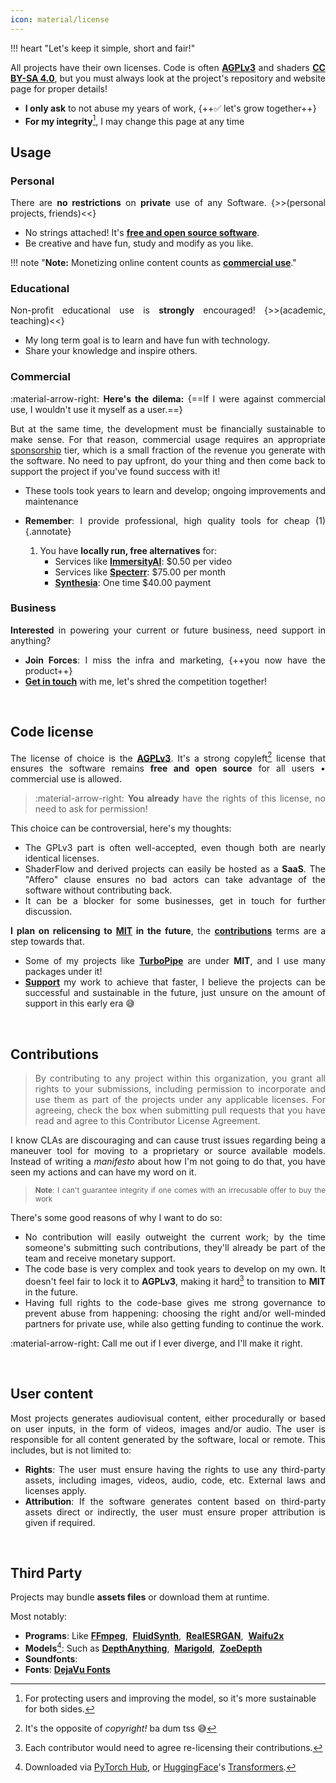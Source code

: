 ```yaml
---
icon: material/license
---
```


<div markdown annotate style="text-align: justify">

!!! heart "Let's keep it simple, short and fair!"

All projects have their own licenses. Code is often [**AGPLv3**](https://www.tldrlegal.com/license/gnu-affero-general-public-license-v3-agpl-3-0) and shaders [**CC BY-SA 4.0**](https://creativecommons.org/licenses/by-sa/4.0/deed.en), but you must always look at the project's repository and website page for proper details!

- **I only ask** to not abuse my years of work, {++✅ let's grow together++}
- **For my integrity**[^integrity], I may change this page at any time

[^integrity]: For protecting users and improving the model, so it's more sustainable for both sides.

## Usage

### Personal

There are **no restrictions** on **private** use of any Software. {>>(personal projects, friends)<<}

- No strings attached! It's [**free and open source software**](https://en.wikipedia.org/wiki/Free_and_open-source_software).
- Be creative and have fun, study and modify as you like.

!!! note "**Note:** Monetizing online content counts as [**commercial use**](#commercial-use)."

### Educational

Non-profit educational use is **strongly** encouraged! {>>(academic, teaching)<<}

- My long term goal is to learn and have fun with technology.
- Share your knowledge and inspire others.

### Commercial

:material-arrow-right: **Here's the dilema:** {==If I were against commercial use, I wouldn't use it myself as a user.==}

But at the same time, the development must be financially sustainable to make sense. For that reason, commercial usage requires an appropriate [sponsorship](https://github.com/sponsors/Tremeschin/) tier, which is a small fraction of the revenue you generate with the software. No need to pay upfront, do your thing and then come back to support the project if you've found success with it!

- These tools took years to learn and develop; ongoing improvements and maintenance
- **Remember**: I provide professional, high quality tools for cheap (1)
{.annotate}

    1.  You have **locally run, free alternatives** for:
        - Services like [**ImmersityAI**](https://www.immersity.ai/): $0.50 per video
        - Services like [**Specterr**](https://specterr.com/pricing/): $75.00 per month
        - [**Synthesia**](https://synthesiagame.com/): One time $40.00 payment

### Business

**Interested** in powering your current or future business, need support in anything?

- **Join Forces**: I miss the infra and marketing, {++you now have the product++}
- [**Get in touch**](site:about/contact) with me, let's shred the competition together!

<br>

## Code license

The license of choice is the [**AGPLv3**](https://www.tldrlegal.com/license/gnu-affero-general-public-license-v3-agpl-3-0). It's a strong copyleft[^copyleft] license that ensures the software remains **free and open source** for all users • commercial use is allowed.

[^copyleft]: It's the opposite of _copyright!_ ba dum tss 😅

> :material-arrow-right: **You already** have the rights of this license, no need to ask for permission!

This choice can be controversial, here's my thoughts:

- The GPLv3 part is often well-accepted, even though both are nearly identical licenses.
- ShaderFlow and derived projects can easily be hosted as a **SaaS**. The "Affero" clause ensures no bad actors can take advantage of the software without contributing back.
- It can be a blocker for some businesses, get in touch for further discussion.

**I plan on relicensing to [MIT](https://www.tldrlegal.com/license/mit-license) in the future**, the [**contributions**](#contributions) terms are a step towards that.

- Some of my projects like [**TurboPipe**](https://github.com/BrokenSource/TurboPipe) are under **MIT**, and I use many packages under it!
- [**Support**](site:/about/sponsors) my work to achieve that faster, I believe the projects can be successful and sustainable in the future, just unsure on the amount of support in this early era 😅

<br>

## Contributions

> By contributing to any project within this organization, you grant all rights to your submissions, including permission to incorporate and use them as part of the projects under any applicable licenses. For agreeing, check the box when submitting pull requests that you have read and agree to this Contributor License Agreement.

I know CLAs are discouraging and can cause trust issues regarding being a maneuver tool for moving to a proprietary or source available models. Instead of writing a _manifesto_ about how I'm not going to do that, you have seen my actions and can have my word on it.

> <small>**Note**: I can't guarantee integrity if one comes with an irrecusable offer to buy the work</small>

There's some good reasons of why I want to do so:

- No contribution will easily outweight the current work; by the time someone's submitting such contributions, they'll already be part of the team and receive monetary support.
- The code base is very complex and took years to develop on my own. It doesn't feel fair to lock it to **AGPLv3**, making it hard[^hard] to transition to **MIT** in the future.
- Having full rights to the code-base gives me strong governance to prevent abuse from happening: choosing the right and/or well-minded partners for private use, while also getting funding to continue the work.

[^hard]: Each contributor would need to agree re-licensing their contributions.

:material-arrow-right: Call me out if I ever diverge, and I'll make it right.

<br>

## User content

Most projects generates audiovisual content, either procedurally or based on user inputs, in the form of videos, images and/or audio. The user is responsible for all content generated by the software, local or remote. This includes, but is not limited to:

- **Rights**: The user must ensure having the rights to use any third-party assets, including images, videos, audio, code, etc. External laws and licenses apply.
- **Attribution**: If the software generates content based on third-party assets direct or indirectly, the user must ensure proper attribution is given if required.

[^shaders]: The generated content from projects like **DepthFlow**, **Pianola**, **SpectroNote** falls under this license.

<br>

## Third Party

Projects may bundle **assets files** or download them at runtime.

Most notably:

- **Programs**: Like [**FFmpeg**](https://ffmpeg.org/), &nbsp;[**FluidSynth**](https://www.fluidsynth.org/), &nbsp;[**RealESRGAN**](https://github.com/xinntao/Real-ESRGAN-ncnn-vulkan), &nbsp;[**Waifu2x**](https://github.com/nihui/waifu2x-ncnn-vulkan)
- **Models**[^1]: Such as [**DepthAnything**](https://depth-anything.github.io/), &nbsp;[**Marigold**](https://marigoldmonodepth.github.io/), &nbsp;[**ZoeDepth**](https://github.com/isl-org/ZoeDepth)
- **Soundfonts**:
- **Fonts**: [**DejaVu Fonts**](https://dejavu-fonts.github.io/)

[^1]: Downloaded via [PyTorch Hub](https://pytorch.org/hub/), or [HuggingFace](https://huggingface.co/)'s [Transformers](https://huggingface.co/docs/transformers/index).

</div>